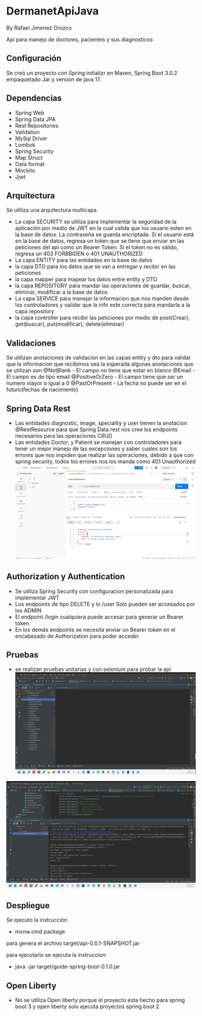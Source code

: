 # DermanetApiJava
By Rafael Jimenez Orozco

Api para manejo de doctores, pacientes y sus diagnosticos

## Configuración

Se creó un proyecto con Spring initializr en Maven, Spring Boot 3.0.2
empaquetado Jar y version de java 17.

## Dependencias

- Spring Web
- Spring Data JPA
- Rest Repositories
- Validation
- MySql Driver
- Lombok
- Spring Security
- Map Struct
- Data format
- Mockito
- Jjwt

## Arquitectura

Se utiliza una arquitectura multicapa
- La capa SECURITY se utiliza para implementar la seguridad de la aplicación por medio de JWT en la cual valida que los usuario 
esten en la base de datos. La contraseña se guarda encriptada. Si el usuario está en la base de datos, regresa un token que se tiene que enviar en las 
peticiones del api como un Bearer Token. Si el token no es válido, regresa un 403 FORBBIDEN o 401 UNAUTHORIZED
- La capa ENTITY para las entidades en la base de datos
- la capa DTO para los datos que se van a entregar y recibir en las peticiones
- la capa mapper para mapear los datos entre entity y DTO
- la capa REPOSITORY para mandar las operaciones de guardar, buscar, eliminar, modificar a la base de datos
- La capa SERVICE para manejar la informacion que nos manden desde los controladores y validar que la info este correcta para mandarla a la capa repository
- la capa controller para recibir las peticiones por medio de post(Crear), get(buscar), put(modificar), delete(eliminar)


## Validaciones
Se utilizan anotaciones de validacion en las capas entity y dto para validar que la informacion que recibimos sea la esperada
algunas anotaciones que se utilizan son
@NotBlank - El campo no tiene que estar en blanco
@Email - El campo es de tipo email
@PositiveOrZero - El campo tiene que ser un numero mayor o igual a 0
@PastOrPresent - La fecha no puede ser en el futuro(fechas de nacimiento)

## Spring Data Rest
- Las entidades diagnostic, image, speciality y user tienen la anotacion @RestResource para que Spring Data rest nos cree los endpoints necesarios para las operaciones CRUD
- Las entidades Doctor, y Patient se manejan con controladores para tener un mejor manejo de las excepciones y saber cuales son los errores que nos impiden que realizar las operaciones, debido a que con spring security, todos los errores nos los manda como 401 Unauthorized
![excepciones.png](img%2Fexcepciones.png)

## Authorization y Authentication

- Se utiliza Spring Security con configuracion personalizada para implementar JWT
- Los endpoints de tipo DELETE y lo /user Solo pueden ser accesados por los ADMIN
- El endpoint /login cualquiera puede accesar para generar un Bearer token
- En los demás endpoints se necesita enviar un Bearer token en el encabezado de Authorization para poder acceder

## Pruebas
- se realizan pruebas unitarias y con selenium para probar la api
![tests.png](img%2Ftests.png)

![selenium.png](img%2Fselenium.png)
## Despliegue 
Se ejecuto la instrucción
- mvnw.cmd package

para genera el archivo target/api-0.0.1-SNAPSHOT.jar

para ejecutarlo se ejecuta la instruccion:
- java -jar target/guide-spring-boot-0.1.0.jar

## Open Liberty
- No se utiliza Open liberty porque el proyecto esta hecho para spring boot 3 y open liberty solo ejecuta proyectos spring boot 2
